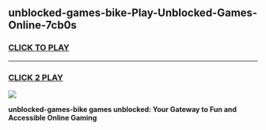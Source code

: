 
## unblocked-games-bike-Play-Unblocked-Games-Online-7cb0s
<h3>
<a href="https://premium76.site?title=unblocked-games-bike&ref=24A">CLICK TO PLAY</a></h3>
<hr>

<h3>
<a href="https://premium76.site?title=unblocked-games-bike&ref=24A">CLICK 2 PLAY</a>
  
</h3>

<a href="https://premium76.site?title=unblocked-games-bike&ref=24A"><img src="https://clearcache.store/games.png"></a>


**unblocked-games-bike games unblocked: Your Gateway to Fun and Accessible Online Gaming**
